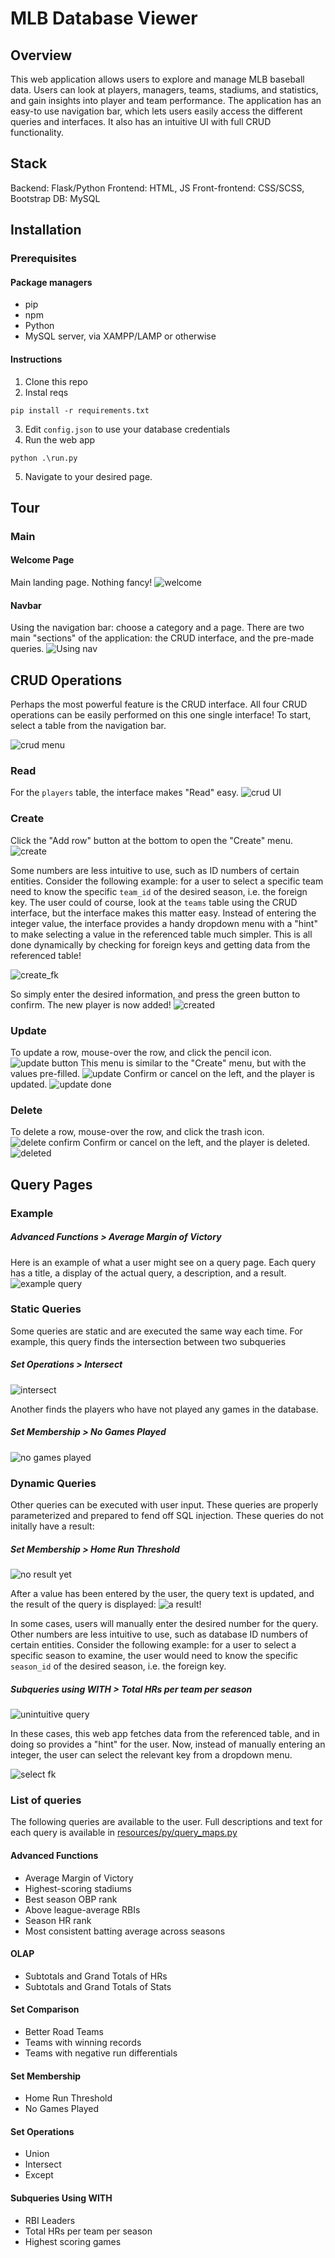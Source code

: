 # MLB Database Viewer
## Overview
This web application allows users to explore and manage MLB baseball data. Users can look at players, managers, teams, stadiums, and statistics, and gain insights into player and team performance. The application has an easy-to use navigation bar, which lets users easily access the different queries and interfaces.  It also has an intuitive UI with full CRUD functionality.

## Stack
Backend: Flask/Python
Frontend: HTML, JS
Front-frontend: CSS/SCSS, Bootstrap
DB: MySQL

## Installation

### Prerequisites
#### Package managers
- pip
- npm
- Python
- MySQL server, via XAMPP/LAMP or otherwise

#### Instructions

1. Clone this repo
2. Instal reqs
```
pip install -r requirements.txt
```
3. Edit `config.json` to use your database credentials
4. Run the web app
```
python .\run.py
```
5. Navigate to your desired page.

## Tour
### Main
#### Welcome Page

Main landing page. Nothing fancy!
![welcome](screenshots/welcome.png)

#### Navbar
Using the navigation bar: choose a category and a page. There are two main "sections" of the application: the CRUD interface, and the pre-made queries.
![Using nav](screenshots/using_nav.png)




## CRUD Operations
Perhaps the most powerful feature is the CRUD interface. All four CRUD operations can be easily performed on this one single interface! To start, select a table from the navigation bar.

![crud menu](screenshots/crud_menu.png)

### Read
For the `players` table, the interface makes "Read" easy.
![crud UI](screenshots/crud.png)

### Create
Click the "Add row" button at the bottom to open the "Create" menu.
![create](screenshots/create.png)

Some numbers are less intuitive to use, such as ID numbers of certain entities. Consider the following example: for a user to select a specific team need to know the specific `team_id` of the desired season, i.e. the foreign key.  The user could of course, look at the `teams` table using the CRUD interface, but the interface makes this matter easy. Instead of entering the integer value, the interface provides a handy dropdown menu with a "hint" to make selecting a value in the referenced table much simpler. This is all done dynamically by checking for foreign keys and getting data from the referenced table!

![create_fk](screenshots/create_fk.png)


So simply enter the desired information, and press the green button to confirm. The new player is now added!
![created](screenshots/created.png)

### Update
To update a row, mouse-over the row, and click the pencil icon.
![update button](screenshots/update_button.png)
This menu is similar to the "Create" menu, but with the values pre-filled. 
![update](screenshots/update_menu.png)
Confirm or cancel on the left, and the player is updated.
![update done](screenshots/update_done.png)

### Delete
To delete a row, mouse-over the row, and click the trash icon.
![delete confirm](screenshots/delete_confirm.png)
Confirm or cancel on the left, and the player is deleted.
![deleted](screenshots/deleted.png)



## Query Pages

### Example
##### Advanced Functions > Average Margin of Victory
Here is an example of what a user might see on a query page. Each query has a title, a display of the actual query, a description, and a result.
![example query](screenshots/example_query.png)




### Static Queries
Some queries are static and are executed the same way each time.
For example, this query finds the intersection between two subqueries

##### Set Operations > Intersect
![intersect](screenshots/intersect.png)

Another finds the players who have not played any games in the database.
##### Set Membership > No Games Played
![no games played](screenshots/no_games.png)

### Dynamic Queries
Other queries can be executed with user input. These queries are properly parameterized and prepared to fend off SQL injection. These queries do not initally have a result:

##### Set Membership > Home Run Threshold
![no result yet](screenshots/initial_dynamic_state.png)

After a value has been entered by the user, the query text is updated, and the result of the query is displayed:
![a result!](screenshots/dynamic_input.png)

In some cases, users will manually enter the desired number for the query. Other numbers are less intuitive to use, such as database ID numbers of certain entities. Consider the following example: for a user to select a specific season to examine, the user would need to know the specific `season_id` of the desired season, i.e. the foreign key.  

##### Subqueries using WITH > Total HRs per team per season
![unintuitive query](screenshots/unintuitive_query.png)


In these cases, this web app fetches data from the referenced table, and in doing so provides a "hint" for the user. Now, instead of manually entering an integer, the user can select the relevant key from a dropdown menu.

![select fk](screenshots/select_fk.png)


### List of queries
The following queries are available to the user. Full descriptions and text for each query is available in [resources/py/query_maps.py](resources/py/query_maps.py)

#### Advanced Functions
- Average Margin of Victory
- Highest-scoring stadiums
- Best season OBP rank
- Above league-average RBIs
- Season HR rank
- Most consistent batting average across seasons

#### O‌L‌A‌P
- Subtotals and Grand Totals of HRs
- Subtotals and Grand Totals of Stats

#### Set Comparison
- Better Road Teams
- Teams with winning records
- Teams with negative run differentials

#### Set Membership
- Home Run Threshold
- No Games Played

#### Set Operations
- Union
- Intersect
- Except

#### Subqueries Using W‌I‌T‌H
- RBI Leaders
- Total HRs per team per season
- Highest scoring games
